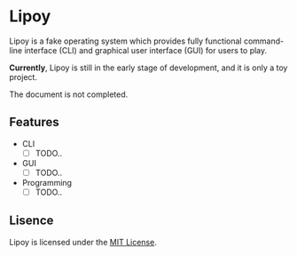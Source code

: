 # Lipoy

Lipoy is a fake operating system which provides fully functional command-line interface (CLI) and graphical user interface (GUI) for users to play.

**Currently**, Lipoy is still in the early stage of development, and it is only a toy project.

The document is not completed.

## Features

- CLI
  - [ ] TODO..
- GUI
  - [ ] TODO..
- Programming
  - [ ] TODO..

## Lisence

Lipoy is licensed under the [MIT License](https://github.com/nofuncoding/Lipoy/blob/main/LICENSE).